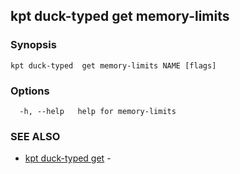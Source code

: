 ## kpt duck-typed  get memory-limits



### Synopsis



```
kpt duck-typed  get memory-limits NAME [flags]
```

### Options

```
  -h, --help   help for memory-limits
```

### SEE ALSO

* [kpt duck-typed  get](kpt_duck-typed__get.md)	 - 

